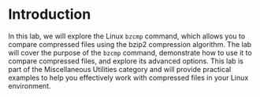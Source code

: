 # Introduction

In this lab, we will explore the Linux `bzcmp` command, which allows you to compare compressed files using the bzip2 compression algorithm. The lab will cover the purpose of the `bzcmp` command, demonstrate how to use it to compare compressed files, and explore its advanced options. This lab is part of the Miscellaneous Utilities category and will provide practical examples to help you effectively work with compressed files in your Linux environment.
